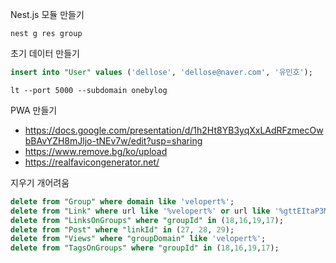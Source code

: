 Nest.js 모듈 만들기

```shell
nest g res group
```

초기 데이터 만들기

```sql
insert into "User" values ('dellose', 'dellose@naver.com', '유민호');
```

```shell
lt --port 5000 --subdomain onebylog
```

PWA 만들기

- https://docs.google.com/presentation/d/1h2Ht8YB3yqXxLAdRFzmecOwbBAvYZH8mJljo-tNEv7w/edit?usp=sharing
- https://www.remove.bg/ko/upload
- https://realfavicongenerator.net/

지우기 개어려움

```sql
delete from "Group" where domain like 'velopert%';
delete from "Link" where url like '%velopert%' or url like '%gttEItaP3MGrYKr2uBVYg%';
delete from "LinksOnGroups" where "groupId" in (18,16,19,17);
delete from "Post" where "linkId" in (27, 28, 29);
delete from "Views" where "groupDomain" like 'velopert%';
delete from "TagsOnGroups" where "groupId" in (18,16,19,17);
```
